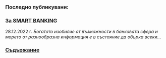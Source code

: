 ### Последно публикувани:

### [За SMART BANKING](intro.md)
28.12.2022 г. *Богатото изобилие от възможности в банковата сфера и морето от разнообразна информация е в състояние да обърка всеки...*

### [Съдържание](contents.md)